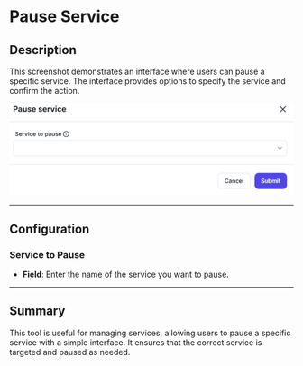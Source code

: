 # Pause Service

## Description

This screenshot demonstrates an interface where users can pause a specific service. The interface provides options to specify the service and confirm the action.

![alt text](pause-service-1.png)

---

## Configuration

### Service to Pause

- **Field**: Enter the name of the service you want to pause.

---

## Summary

This tool is useful for managing services, allowing users to pause a specific service with a simple interface. It ensures that the correct service is targeted and paused as needed.
